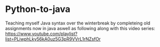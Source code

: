 # Python-to-java
Teaching myself Java syntax over the winterbreak by completeing old assignments now in java aswell as following along with this video series: https://www.youtube.com/playlist?list=PLiwphLky56kA0uz5G3pR9VVrL1rNZsfOr
